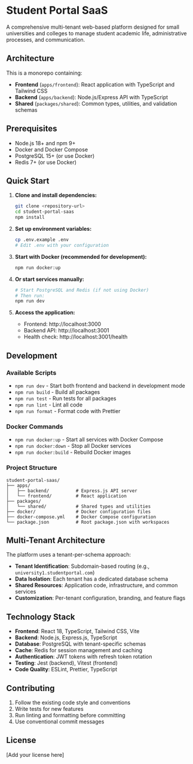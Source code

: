 # Student Portal SaaS

A comprehensive multi-tenant web-based platform designed for small universities and colleges to manage student academic life, administrative processes, and communication.

## Architecture

This is a monorepo containing:

- **Frontend** (`apps/frontend`): React application with TypeScript and Tailwind CSS
- **Backend** (`apps/backend`): Node.js/Express API with TypeScript
- **Shared** (`packages/shared`): Common types, utilities, and validation schemas

## Prerequisites

- Node.js 18+ and npm 9+
- Docker and Docker Compose
- PostgreSQL 15+ (or use Docker)
- Redis 7+ (or use Docker)

## Quick Start

1. **Clone and install dependencies:**
   ```bash
   git clone <repository-url>
   cd student-portal-saas
   npm install
   ```

2. **Set up environment variables:**
   ```bash
   cp .env.example .env
   # Edit .env with your configuration
   ```

3. **Start with Docker (recommended for development):**
   ```bash
   npm run docker:up
   ```

4. **Or start services manually:**
   ```bash
   # Start PostgreSQL and Redis (if not using Docker)
   # Then run:
   npm run dev
   ```

5. **Access the application:**
   - Frontend: http://localhost:3000
   - Backend API: http://localhost:3001
   - Health check: http://localhost:3001/health

## Development

### Available Scripts

- `npm run dev` - Start both frontend and backend in development mode
- `npm run build` - Build all packages
- `npm run test` - Run tests for all packages
- `npm run lint` - Lint all code
- `npm run format` - Format code with Prettier

### Docker Commands

- `npm run docker:up` - Start all services with Docker Compose
- `npm run docker:down` - Stop all Docker services
- `npm run docker:build` - Rebuild Docker images

### Project Structure

```
student-portal-saas/
├── apps/
│   ├── backend/          # Express.js API server
│   └── frontend/         # React application
├── packages/
│   └── shared/           # Shared types and utilities
├── docker/               # Docker configuration files
├── docker-compose.yml    # Docker Compose configuration
└── package.json          # Root package.json with workspaces
```

## Multi-Tenant Architecture

The platform uses a tenant-per-schema approach:

- **Tenant Identification**: Subdomain-based routing (e.g., `university1.studentportal.com`)
- **Data Isolation**: Each tenant has a dedicated database schema
- **Shared Resources**: Application code, infrastructure, and common services
- **Customization**: Per-tenant configuration, branding, and feature flags

## Technology Stack

- **Frontend**: React 18, TypeScript, Tailwind CSS, Vite
- **Backend**: Node.js, Express.js, TypeScript
- **Database**: PostgreSQL with tenant-specific schemas
- **Cache**: Redis for session management and caching
- **Authentication**: JWT tokens with refresh token rotation
- **Testing**: Jest (backend), Vitest (frontend)
- **Code Quality**: ESLint, Prettier, TypeScript

## Contributing

1. Follow the existing code style and conventions
2. Write tests for new features
3. Run linting and formatting before committing
4. Use conventional commit messages

## License

[Add your license here]